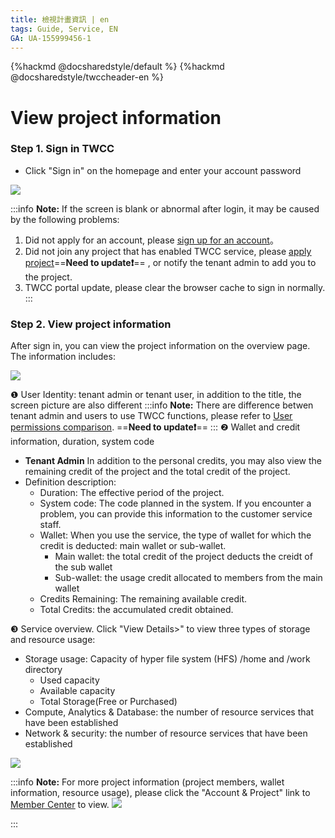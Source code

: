```yaml
---
title: 檢視計畫資訊 | en
tags: Guide, Service, EN
GA: UA-155999456-1
---
```


{%hackmd @docsharedstyle/default %}
{%hackmd @docsharedstyle/twccheader-en %}

# View project information


### Step 1. Sign in TWCC

- Click "Sign in" on the homepage and enter your account password

![](https://cos.twcc.ai/SYS-MANUAL/uploads/upload_fcf72884bd23c1de1fb70e2d8676b53d.png)

:::info
<i class="fa fa-paperclip fa-20" aria-hidden="true"></i> **Note:** 
If the screen is blank or abnormal after login, it may be caused by the following problems:
1. Did not apply for an account, please [<ins>sign up for an account</ins>](https://iservice.nchc.org.tw/nchc_service/nchc_member_apply_1.php)。
2. Did not join any project that has enabled TWCC service, please [<ins>apply project</ins>](https://man.twcc.ai/@twccdocs/apply-project-and-credit-zh)==**Need to update:exclamation:**== , or notify the tenant admin to add you to the project.
3. TWCC portal update, please clear the browser cache to sign in normally.
:::

### Step 2. View project information

After sign in, you can view the project information on the overview page. The information includes:

![](https://cos.twcc.ai/SYS-MANUAL/uploads/upload_a483ca66912a976c4758b729b7a43cd7.png)

<span>&#10102;</span> User Identity: tenant admin or tenant user, in addition to the title, the screen picture are also different
:::info
<i class="fa fa-paperclip fa-20" aria-hidden="true"></i> **Note:** There are difference betwen tenant admin and users to use TWCC functions, please refer to [<ins>User permissions comparison</ins>](https://man.twcc.ai/@twccdocs/role-main-zh). ==**Need to update:exclamation:**==
:::
<span>&#10103;</span> Wallet and credit information, duration, system code
    

- **Tenant Admin** In addition to the personal credits, you may also view the remaining credit of the project and the total credit of the project.
- Definition description:
    - Duration: The effective period of the project.
    - System code: The code planned in the system. If you encounter a problem, you can provide this information to the customer service staff.
    - Wallet: When you use the service, the type of wallet for which the credit is deducted: main wallet or sub-wallet.
        - Main wallet: the total credit of the project deducts the creidt of the sub wallet
        - Sub-wallet: the usage credit allocated to members from the main wallet
    - Credits Remaining: The remaining available credit.
    - Total Credits: the accumulated credit obtained.

<span>&#10104;</span> Service overview. Click "View Details>" to view three types of storage and resource usage:

- Storage usage: Capacity of hyper file system (HFS) /home and /work directory
    - Used capacity
    - Available capacity
    - Total Storage(Free or Purchased)
- Compute, Analytics & Database: the number of resource services that have been established
- Network & security: the number of resource services that have been established

![](https://cos.twcc.ai/SYS-MANUAL/uploads/upload_f21ac33b7c4c15afc871d00dfc34b910.png)


:::info
<i class="fa fa-paperclip fa-20" aria-hidden="true"></i> **Note:** 
For more project information (project members, wallet information, resource usage), please click the "Account & Project" link to [<ins>Member Center<i class="fa fa-question-circle fa-question-circle-for-service" aria-hidden="true"></i></ins>](https://man.twcc.ai/@twsdocs/howto-service-access-service-zh) to view.
![](https://cos.twcc.ai/SYS-MANUAL/uploads/upload_9453eb6f82d42c6594b1269727700232.png)

:::
